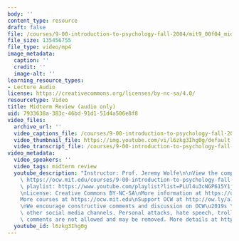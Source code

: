 ```yaml
---
body: ''
content_type: resource
draft: false
file: /courses/9-00-introduction-to-psychology-fall-2004/mit9_00f04_midterm_review_360p_16_9.mp4
file_size: 135456755
file_type: video/mp4
image_metadata:
  caption: ''
  credit: ''
  image-alt: ''
learning_resource_types:
- Lecture Audio
license: https://creativecommons.org/licenses/by-nc-sa/4.0/
resourcetype: Video
title: Midterm Review (audio only)
uid: 7933638a-383c-46bd-91d1-51d4a506e8f8
video_files:
  archive_url: ''
  video_captions_file: /courses/9-00-introduction-to-psychology-fall-2004/mit9_00f04_midterm_review_captions.vtt
  video_thumbnail_file: https://img.youtube.com/vi/l6zkg3Ihg0g/default.jpg
  video_transcript_file: /courses/9-00-introduction-to-psychology-fall-2004/1TacOOpiWc8be7ichwcLW9xdBgbK7xyjs_transcript.pdf
video_metadata:
  video_speakers: ''
  video_tags: midterm review
  youtube_description: "Instructor: Prof. Jeremy Wolfe\n\nView the complete course:\
    \ https://ocw.mit.edu/courses/9-00-introduction-to-psychology-fall-2004/\nYouTube\
    \ playlist: https://www.youtube.com/playlist?list=PLUl4u3cNGP615Y1j9Ok3szAH5DxhFjTHo\n\
    \nLicense: Creative Commons BY-NC-SA\nMore information at https://ocw.mit.edu/terms\n\
    More courses at https://ocw.mit.edu\nSupport OCW at http://ow.ly/a1If50zVRlQ\n\
    \nWe encourage constructive comments and discussion on OCW\u2019s YouTube and\
    \ other social media channels. Personal attacks, hate speech, trolling, and inappropriate\
    \ comments are not allowed and may be removed. More details at https://ocw.mit.edu/comments."
  youtube_id: l6zkg3Ihg0g
---
```

